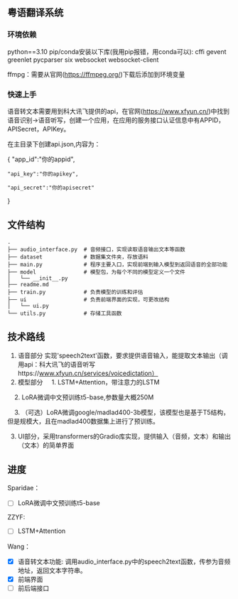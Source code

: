 
## 粤语翻译系统

### 环境依赖

python==3.10
pip/conda安装以下库(我用pip报错，用conda可以):
    cffi
    gevent
    greenlet
    pycparser
    six
    websocket
    websocket-client

ffmpg：需要从官网(https://ffmpeg.org/)下载后添加到环境变量

### 快速上手

语音转文本需要用到科大讯飞提供的api，在官网(https://www.xfyun.cn/)中找到 语音识别->语音听写，创建一个应用，在应用的服务接口认证信息中有APPID，APISecret，APIKey。

在主目录下创建api.json,内容为：

{
    "app_id":"你的appid",

    "api_key":"你的apikey",

    "api_secret":"你的apisecret"

}

## 文件结构


```text
.
├── audio_interface.py  # 音频接口，实现读取语音输出文本等函数
├── dataset             # 数据集文件夹，存放语料
├── main.py             # 程序主要入口，实现前端到输入模型到返回语音的全部功能
├── model               # 模型包，为每个不同的模型定义一个文件
│   └── __init__.py
├── readme.md           
├── train.py            # 负责模型的训练和评估
├── ui                  # 负责前端界面的实现，可更改结构
│   └── ui.py
└── utils.py            # 存储工具函数
```

## 技术路线
1. 语音部分 实现'speech2text'函数，要求提供语音输入，能提取文本输出（调用api：科大讯飞的语音听写https://www.xfyun.cn/services/voicedictation）
2. 模型部分
    1. LSTM+Attention，带注意力的LSTM

    2. LoRA微调中文预训练t5-base,参数量大概250M

    3. （可选）LoRA微调google/madlad400-3b模型，该模型也是基于T5结构，但是规模大，且在madlad400数据集上进行了预训练。

3. UI部分，采用transformers的Gradio库实现，提供输入（音频，文本）和输出（文本）的简单界面


## 进度
Sparidae：
- [ ] LoRA微调中文预训练t5-base

ZZYF:
- [ ] LSTM+Attention

Wang：
- [x] 语音转文本功能: 调用audio_interface.py中的speech2text函数，传参为音频地址，返回文本字符串。
- [x] 前端界面
- [ ] 前后端接口
